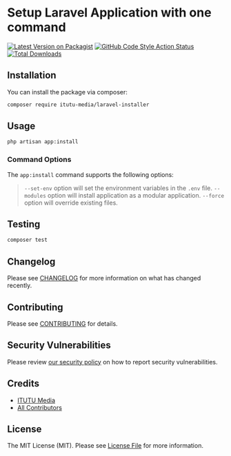 # Setup Laravel Application with one command

[![Latest Version on Packagist](https://img.shields.io/packagist/v/itutu-media/laravel-installer.svg?style=flat-square)](https://packagist.org/packages/itutu-media/laravel-installer)
[![GitHub Code Style Action Status](https://img.shields.io/github/actions/workflow/status/itutu-media/laravel-installer/fix-php-code-style-issues.yml?branch=main&label=code%20style&style=flat-square)](https://github.com/itutu-media/laravel-installer/actions/workflows/fix-php-code-style-issues.yml)
[![Total Downloads](https://img.shields.io/packagist/dt/itutu-media/laravel-installer.svg?style=flat-square)](https://packagist.org/packages/itutu-media/laravel-installer)

## Installation

You can install the package via composer:

```bash
composer require itutu-media/laravel-installer
```

## Usage

```bash
php artisan app:install
```

### Command Options
The `app:install` command supports the following options:
> `--set-env` option will set the environment variables in the `.env` file.
> `--modules` option will install application as a modular application.
> `--force` option will override existing files.

## Testing

```bash
composer test
```

## Changelog

Please see [CHANGELOG](CHANGELOG.md) for more information on what has changed recently.

## Contributing

Please see [CONTRIBUTING](CONTRIBUTING.md) for details.

## Security Vulnerabilities

Please review [our security policy](../../security/policy) on how to report security vulnerabilities.

## Credits

- [ITUTU Media](https://github.com/itutu-media)
- [All Contributors](../../contributors)

## License

The MIT License (MIT). Please see [License File](LICENSE.md) for more information.
